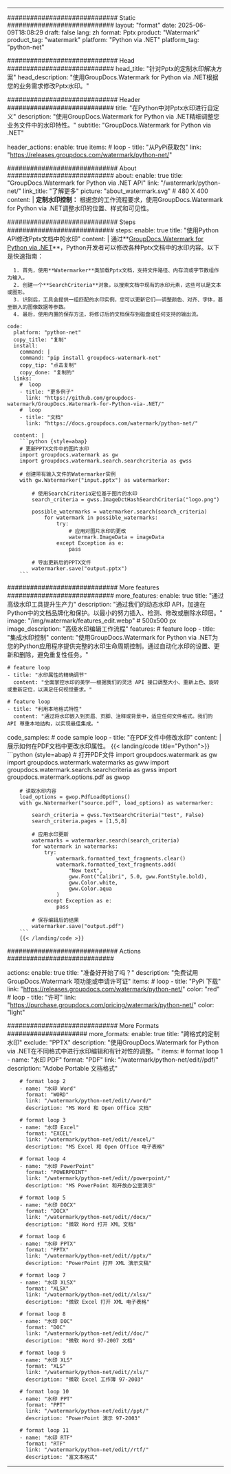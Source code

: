 
---
############################# Static ############################
layout: "format"
date:  2025-06-09T18:08:29
draft: false
lang: zh
format: Pptx
product: "Watermark"
product_tag: "watermark"
platform: "Python via .NET"
platform_tag: "python-net"

############################# Head ############################
head_title: "针对Pptx的定制水印解决方案"
head_description: "使用GroupDocs.Watermark for Python via .NET根据您的业务需求修改Pptx水印。"

############################# Header ############################
title: "在Python中对Pptx水印进行自定义" 
description: "使用GroupDocs.Watermark for Python via .NET精细调整您业务文件中的水印特性。"
subtitle: "GroupDocs.Watermark for Python via .NET" 

header_actions:
  enable: true
  items:
    #  loop
    - title: "从PyPi获取包"
      link: "https://releases.groupdocs.com/watermark/python-net/"
      
############################# About ############################
about:
    enable: true
    title: "GroupDocs.Watermark for Python via .NET API"
    link: "/watermark/python-net/"
    link_title: "了解更多"
    picture: "about_watermark.svg" # 480 X 400
    content: |
       **定制水印控制：** 根据您的工作流程要求，使用GroupDocs.Watermark for Python via .NET调整水印的位置、样式和可见性。

############################# Steps ############################
steps:
    enable: true
    title: "使用Python API修改Pptx文档中的水印"
    content: |
      通过**[GroupDocs.Watermark for Python via .NET](https://products.groupdocs.com/watermark/python-net/)**，Python开发者可以修改各种Pptx文档中的水印内容。以下是快速指南：
      
      1. 首先，使用**Watermarker**类加载Pptx文档，支持文件路径、内存流或字节数组作为输入。
      2. 创建一个**SearchCriteria**对象，以搜索文档中现有的水印元素，这些可以是文本或图形。
      3. 识别后，工具会提供一组匹配的水印实例，您可以更新它们——调整颜色、对齐、字体，甚至嵌入的图像数据等参数。
      4. 最后，使用内置的保存方法，将修订后的文档保存到磁盘或任何支持的输出流。
   
    code:
      platform: "python-net"
      copy_title: "复制"
      install:
        command: |
        command: "pip install groupdocs-watermark-net"
        copy_tip: "点击复制"
        copy_done: "复制的"
      links:
        #  loop
        - title: "更多例子"
          link: "https://github.com/groupdocs-watermark/GroupDocs.Watermark-for-Python-via-.NET/"
        #  loop
        - title: "文档"
          link: "https://docs.groupdocs.com/watermark/python-net/"
          
      content: |
        ```python {style=abap}
        # 更新PPTX文件中的图片水印
        import groupdocs.watermark as gw
        import groupdocs.watermark.search.searchcriteria as gwss

        # 创建带有输入文件的Watermarker实例
        with gw.Watermarker("input.pptx") as watermarker:

            # 使用SearchCriteria定位基于图片的水印
            search_criteria = gwss.ImageDctHashSearchCriteria("logo.png")

            possible_watermarks = watermarker.search(search_criteria)
                for watermark in possible_watermarks:
                    try:
                        # 应用对图片水印的更改
                        watermark.ImageData = imageData
                    except Exception as e:
                        pass

            # 导出更新后的PPTX文件
            watermarker.save("output.pptx")
        ```     

############################# More features ############################
more_features:
  enable: true
  title: "通过高级水印工具提升生产力"
  description: "通过我们的动态水印 API，加速在Python中的文档品牌化和保护。以最小的努力插入、检测、修改或删除水印层。"
  image: "/img/watermark/features_edit.webp" # 500x500 px
  image_description: "高级水印编辑工作流程"
  features:
    # feature loop
    - title: "集成水印控制"
      content: "使用GroupDocs.Watermark for Python via .NET为您的Python应用程序提供完整的水印生命周期控制。通过自动化水印的设置、更新和删除，避免重复性任务。"

    # feature loop
    - title: "水印属性的精确调节"
      content: "全面掌控水印的美学——根据我们的灵活 API 接口调整大小、重新上色、旋转或重新定位，以满足任何视觉要求。"

    # feature loop
    - title: "利用本地格式特性"
      content: "通过将水印嵌入到页眉、页脚、注释或背景中，适应任何文件格式。我们的 API 尊重本地结构，以实现最佳集成。"
      
  code_samples:
    # code sample loop
    - title: "在PDF文件中修改水印"
      content: |
        展示如何在PDF文档中更改水印属性。
        {{< landing/code title="Python">}}
        ```python {style=abap}
        # 打开PDF文件
        import groupdocs.watermark as gw
        import groupdocs.watermark.watermarks as gww
        import groupdocs.watermark.search.searchcriteria as gwss
        import groupdocs.watermark.options.pdf as gwop

        # 读取水印内容
        load_options = gwop.PdfLoadOptions()
        with gw.Watermarker("source.pdf", load_options) as watermarker:

            search_criteria = gwss.TextSearchCriteria("test", False)
            search_criteria.pages = [1,5,8]

            # 应用水印更新
            watermarks = watermarker.search(search_criteria)
            for watermark in watermarks:
                try:
                    watermark.formatted_text_fragments.clear()
                    watermark.formatted_text_fragments.add(
                        "New text", 
                        gww.Font("Calibri", 5.0, gww.FontStyle.bold), 
                        gww.Color.white, 
                        gww.Color.aqua
                    )
                except Exception as e:
                    pass
        
            # 保存编辑后的结果
            watermarker.save("output.pdf")
        ```
        {{< /landing/code >}}


############################# Actions ############################

actions:
  enable: true
  title: "准备好开始了吗？"
  description: "免费试用 GroupDocs.Watermark 项功能或申请许可证"
  items:
    #  loop
    - title: "PyPi 下载"
      link: "https://releases.groupdocs.com/watermark/python-net/"
      color: "red"
        #  loop
    - title: "许可"
      link: "https://purchase.groupdocs.com/pricing/watermark/python-net/"
      color: "light"


############################# More Formats #####################
more_formats:
    enable: true
    title: "跨格式的定制水印"
    exclude: "PPTX"
    description: "使用GroupDocs.Watermark for Python via .NET在不同格式中进行水印编辑和有针对性的调整。"
    items: 
        # format loop 1
        - name: "水印 PDF"
          format: "PDF"
          link: "/watermark/python-net/edit//pdf/"
          description: "Adobe Portable 文档格式"

        # format loop 2
        - name: "水印 Word"
          format: "WORD"
          link: "/watermark/python-net/edit//word/"
          description: "MS Word 和 Open Office 文档"
          
        # format loop 3
        - name: "水印 Excel"
          format: "EXCEL"
          link: "/watermark/python-net/edit//excel/"
          description: "MS Excel 和 Open Office 电子表格"

        # format loop 4
        - name: "水印 PowerPoint"
          format: "POWERPOINT"
          link: "/watermark/python-net/edit//powerpoint/"
          description: "MS PowerPoint 和开放办公室演示"

        # format loop 5
        - name: "水印 DOCX"
          format: "DOCX"
          link: "/watermark/python-net/edit//docx/"
          description: "微软 Word 打开 XML 文档"
          
        # format loop 6
        - name: "水印 PPTX"
          format: "PPTX"
          link: "/watermark/python-net/edit//pptx/"
          description: "PowerPoint 打开 XML 演示文稿"
          
        # format loop 7
        - name: "水印 XLSX"
          format: "XLSX"
          link: "/watermark/python-net/edit//xlsx/"
          description: "微软 Excel 打开 XML 电子表格"

        # format loop 8
        - name: "水印 DOC"
          format: "DOC"
          link: "/watermark/python-net/edit//doc/"
          description: "微软 Word 97-2007 文档"

        # format loop 9
        - name: "水印 XLS"
          format: "XLS"
          link: "/watermark/python-net/edit//xls/"
          description: "微软 Excel 工作簿 97-2003"

        # format loop 10
        - name: "水印 PPT"
          format: "PPT"
          link: "/watermark/python-net/edit//ppt/"
          description: "PowerPoint 演示 97-2003"

        # format loop 11
        - name: "水印 RTF"
          format: "RTF"
          link: "/watermark/python-net/edit//rtf/"
          description: "富文本格式"

---